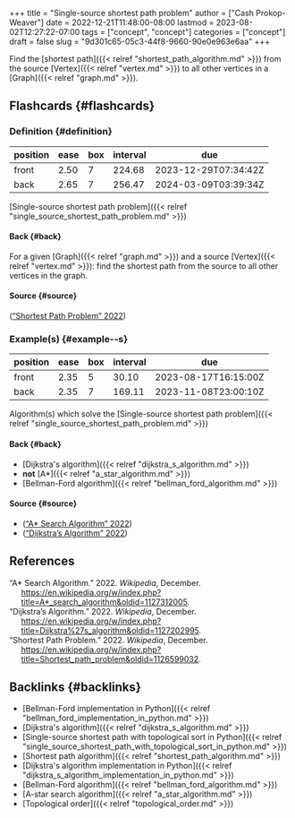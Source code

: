 +++
title = "Single-source shortest path problem"
author = ["Cash Prokop-Weaver"]
date = 2022-12-21T11:48:00-08:00
lastmod = 2023-08-02T12:27:22-07:00
tags = ["concept", "concept"]
categories = ["concept"]
draft = false
slug = "9d301c65-05c3-44f8-9660-90e0e963e6aa"
+++

Find the [shortest path]({{< relref "shortest_path_algorithm.md" >}}) from the source [Vertex]({{< relref "vertex.md" >}}) to all other vertices in a [Graph]({{< relref "graph.md" >}}).


## Flashcards {#flashcards}


### Definition {#definition}

| position | ease | box | interval | due                  |
|----------|------|-----|----------|----------------------|
| front    | 2.50 | 7   | 224.68   | 2023-12-29T07:34:42Z |
| back     | 2.65 | 7   | 256.47   | 2024-03-09T03:39:34Z |

[Single-source shortest path problem]({{< relref "single_source_shortest_path_problem.md" >}})


#### Back {#back}

For a given [Graph]({{< relref "graph.md" >}}) and a source [Vertex]({{< relref "vertex.md" >}}): find the shortest path from the source to all other vertices in the graph.


#### Source {#source}

(<a href="#citeproc_bib_item_3">“Shortest Path Problem” 2022</a>)


### Example(s) {#example--s}

| position | ease | box | interval | due                  |
|----------|------|-----|----------|----------------------|
| front    | 2.35 | 5   | 30.10    | 2023-08-17T16:15:00Z |
| back     | 2.35 | 7   | 169.11   | 2023-11-08T23:00:10Z |

Algorithm(s) which solve the [Single-source shortest path problem]({{< relref "single_source_shortest_path_problem.md" >}})


#### Back {#back}

-   [Dijkstra's algorithm]({{< relref "dijkstra_s_algorithm.md" >}})
-   **not** [A\*]({{< relref "a_star_algorithm.md" >}})
-   [Bellman-Ford algorithm]({{< relref "bellman_ford_algorithm.md" >}})


#### Source {#source}

-   (<a href="#citeproc_bib_item_1">“A* Search Algorithm” 2022</a>)
-   (<a href="#citeproc_bib_item_2">“Dijkstra’s Algorithm” 2022</a>)

## References

<style>.csl-entry{text-indent: -1.5em; margin-left: 1.5em;}</style><div class="csl-bib-body">
  <div class="csl-entry"><a id="citeproc_bib_item_1"></a>“A* Search Algorithm.” 2022. <i>Wikipedia</i>, December. <a href="https://en.wikipedia.org/w/index.php?title=A*_search_algorithm&oldid=1127312005">https://en.wikipedia.org/w/index.php?title=A*_search_algorithm&#38;oldid=1127312005</a>.</div>
  <div class="csl-entry"><a id="citeproc_bib_item_2"></a>“Dijkstra’s Algorithm.” 2022. <i>Wikipedia</i>, December. <a href="https://en.wikipedia.org/w/index.php?title=Dijkstra%27s_algorithm&oldid=1127202995">https://en.wikipedia.org/w/index.php?title=Dijkstra%27s_algorithm&#38;oldid=1127202995</a>.</div>
  <div class="csl-entry"><a id="citeproc_bib_item_3"></a>“Shortest Path Problem.” 2022. <i>Wikipedia</i>, December. <a href="https://en.wikipedia.org/w/index.php?title=Shortest_path_problem&oldid=1126599032">https://en.wikipedia.org/w/index.php?title=Shortest_path_problem&#38;oldid=1126599032</a>.</div>
</div>


## Backlinks {#backlinks}

-   [Bellman-Ford implementation in Python]({{< relref "bellman_ford_implementation_in_python.md" >}})
-   [Dijkstra's algorithm]({{< relref "dijkstra_s_algorithm.md" >}})
-   [Single-source shortest path with topological sort in Python]({{< relref "single_source_shortest_path_with_topological_sort_in_python.md" >}})
-   [Shortest path algorithm]({{< relref "shortest_path_algorithm.md" >}})
-   [Dijkstra's algorithm implementation in Python]({{< relref "dijkstra_s_algorithm_implementation_in_python.md" >}})
-   [Bellman-Ford algorithm]({{< relref "bellman_ford_algorithm.md" >}})
-   [A-star search algorithm]({{< relref "a_star_algorithm.md" >}})
-   [Topological order]({{< relref "topological_order.md" >}})
